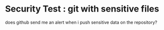 # Security Test : git with sensitive files

does github send me an alert when i push sensitive data on the repository?
